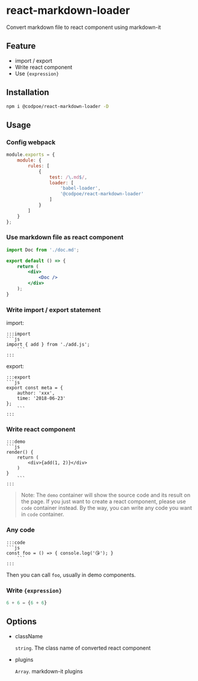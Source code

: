# react-markdown-loader

Convert markdown file to react component using markdown-it

## Feature

- import / export
- Write react component
- Use `{expression}`

## Installation

```sh
npm i @codpoe/react-markdown-loader -D
```

## Usage

### Config webpack

```js
module.exports = {
    module: {
        rules: [
            {
                test: /\.md$/,
                loader: [
                    'babel-loader',
                    '@codpoe/react-markdown-loader'
                ]
            }
        ]
    }
};
```

### Use markdown file as react component

```jsx
import Doc from './doc.md';

export default () => {
    return (
        <div>
            <Doc />
        </div>
    );
}
```

### Write import / export statement

import: 
```
:::import
```js
import { add } from './add.js';
    ```
:::
```

export:
```
:::export
```js
export const meta = {
    author: 'xxx',
    time: '2018-06-23'
};
    ```
:::
```

### Write react component

```
:::demo
```js
render() {
    return (
        <div>{add(1, 2)}</div>
    )
}
    ```
:::
```

> Note: The `demo` container will show the source code and its result on the page. If you just want to create a react component, please use `code` container instead. By the way, you can write any code you want in `code` container.

### Any code

```
:::code
```js
const foo = () => { console.log('😘'); }
    ```
:::
```

Then you can call `foo`, usually in demo components.

### Write `{expression}`

```js
6 + 6 = {6 + 6}
```

## Options

- className
  
  `string`. The class name of converted react component

- plugins

  `Array`. markdown-it plugins


